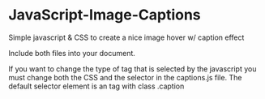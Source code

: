 JavaScript-Image-Captions
=========================

Simple javascript &amp; CSS to create a nice image hover w/ caption effect


Include both files into your document.

If you want to change the type of tag that is selected by the javascript you must change both the CSS and the selector
in the captions.js file. The default selector element is an <a> tag with class .caption
